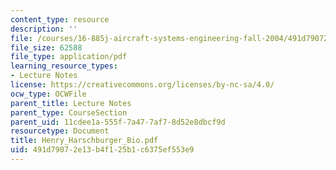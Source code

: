 ```yaml
---
content_type: resource
description: ''
file: /courses/16-885j-aircraft-systems-engineering-fall-2004/491d79072e13b4f125b1c6375ef553e9_Henry_Harschburger_Bio.pdf
file_size: 62588
file_type: application/pdf
learning_resource_types:
- Lecture Notes
license: https://creativecommons.org/licenses/by-nc-sa/4.0/
ocw_type: OCWFile
parent_title: Lecture Notes
parent_type: CourseSection
parent_uid: 11cdee1a-555f-7a47-7af7-8d52e8dbcf9d
resourcetype: Document
title: Henry_Harschburger_Bio.pdf
uid: 491d7907-2e13-b4f1-25b1-c6375ef553e9
---
```

